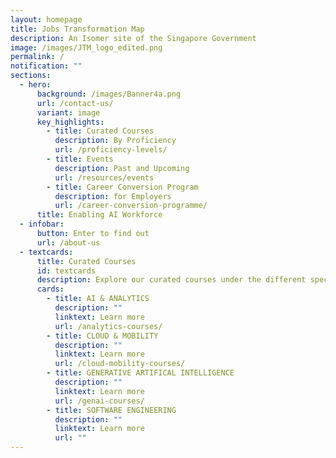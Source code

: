 ```yaml
---
layout: homepage
title: Jobs Transformation Map
description: An Isomer site of the Singapore Government
image: /images/JTM_logo_edited.png
permalink: /
notification: ""
sections:
  - hero:
      background: /images/Banner4a.png
      url: /contact-us/
      variant: image
      key_highlights:
        - title: Curated Courses
          description: By Proficiency
          url: /proficiency-levels/
        - title: Events
          description: Past and Upcoming
          url: /resources/events
        - title: Career Conversion Program
          description: for Employers
          url: /career-conversion-programme/
      title: Enabling AI Workforce
  - infobar:
      button: Enter to find out
      url: /about-us
  - textcards:
      title: Curated Courses
      id: textcards
      description: Explore our curated courses under the different specialisations
      cards:
        - title: AI & ANALYTICS
          description: ""
          linktext: Learn more
          url: /analytics-courses/
        - title: CLOUD & MOBILITY
          description: ""
          linktext: Learn more
          url: /cloud-mobility-courses/
        - title: GENERATIVE ARTIFICAL INTELLIGENCE
          description: ""
          linktext: Learn more
          url: /genai-courses/
        - title: SOFTWARE ENGINEERING
          description: ""
          linktext: Learn more
          url: ""
---
```

